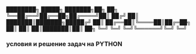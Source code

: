 
  ████████╗ █████╗ ███████╗██╗  ██╗
  ╚══██╔══╝██╔══██╗██╔════╝██║ ██╔╝
     ██║   ███████║███████╗█████╔╝ 
     ██║   ██╔══██║╚════██║██╔═██╗ 
     ██║   ██║  ██║███████║██║  ██╗
     ╚═╝   ╚═╝  ╚═╝╚══════╝╚═╝  ╚═╝
                                   

### условия и решение задач на PYTHON